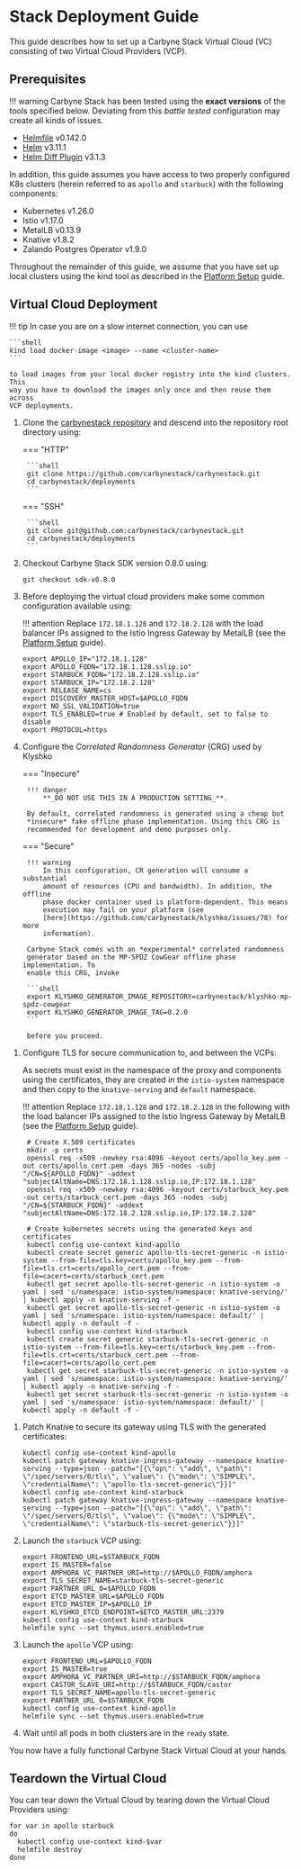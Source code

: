 # Stack Deployment Guide

This guide describes how to set up a Carbyne Stack Virtual Cloud (VC) consisting
of two Virtual Cloud Providers (VCP).

## Prerequisites

!!! warning
    Carbyne Stack has been tested using the **exact versions** of the tools
    specified below. Deviating from this _battle tested_ configuration may
    create all kinds of issues.

- [Helmfile](https://github.com/roboll/helmfile) v0.142.0
- [Helm](https://helm.sh/) v3.11.1
- [Helm Diff Plugin](https://github.com/databus23/helm-diff) v3.1.3

In addition, this guide assumes you have access to two properly configured K8s
clusters (herein referred to as `apollo` and `starbuck`) with the following
components:

- Kubernetes v1.26.0
- Istio v1.17.0
- MetalLB v0.13.9
- Knative v1.8.2
- Zalando Postgres Operator v1.9.0

Throughout the remainder of this guide, we assume that you have set up local
clusters using the kind tool as described in the
[Platform Setup](../platform-setup) guide.

## Virtual Cloud Deployment

!!! tip
    In case you are on a slow internet connection, you can use

    ```shell
    kind load docker-image <image> --name <cluster-name>
    ```

    to load images from your local docker registry into the kind clusters. This
    way you have to download the images only once and then reuse them across
    VCP deployments.

1. Clone the [carbynestack repository](https://github.com/carbynestack/carbynestack)
   and descend into the repository root directory using:

    === "HTTP"

        ```shell
        git clone https://github.com/carbynestack/carbynestack.git
        cd carbynestack/deployments
        ```

    === "SSH"

        ```shell
        git clone git@github.com:carbynestack/carbynestack.git
        cd carbynestack/deployments
        ```

1. Checkout Carbyne Stack SDK version 0.8.0 using:

    ```shell
    git checkout sdk-v0.8.0
    ```

1. Before deploying the virtual cloud providers make some common configuration
   available using:

    !!! attention
        Replace `172.18.1.128` and `172.18.2.128` with the load balancer IPs
        assigned to the Istio Ingress Gateway by MetalLB (see the
        [Platform Setup](../platform-setup) guide).

    ```shell
    export APOLLO_IP="172.18.1.128"
    export APOLLO_FQDN="172.18.1.128.sslip.io"
    export STARBUCK_FQDN="172.18.2.128.sslip.io"
    export STARBUCK_IP="172.18.2.128"
    export RELEASE_NAME=cs
    export DISCOVERY_MASTER_HOST=$APOLLO_FQDN
    export NO_SSL_VALIDATION=true
    export TLS_ENABLED=true # Enabled by default, set to false to disable
    export PROTOCOL=https
    ```

1. Configure the _Correlated Randomness Generator_ (CRG) used by Klyshko

    === "Insecure"

        !!! danger
            **_DO NOT USE THIS IN A PRODUCTION SETTING_**.
    
        By default, correlated randomness is generated using a cheap but
        *insecure* fake offline phase implementation. Using this CRG is
        recommended for development and demo purposes only.

    === "Secure"

        !!! warning
            In this configuration, CR generation will consume a substantial
            amount of resources (CPU and bandwidth). In addition, the offline
            phase docker container used is platform-dependent. This means
            execution may fail on your platform (see 
            [here](https://github.com/carbynestack/klyshko/issues/78) for more 
            information).
    
        Carbyne Stack comes with an *experimental* correlated randomness
        generator based on the MP-SPDZ CowGear offline phase implementation. To
        enable this CRG, invoke
    
        ```shell
        export KLYSHKO_GENERATOR_IMAGE_REPOSITORY=carbynestack/klyshko-mp-spdz-cowgear
        export KLYSHKO_GENERATOR_IMAGE_TAG=0.2.0
        ```

        before you proceed.

<!-- markdownlint-disable MD013 -->
1. Configure TLS for secure communication to, and between the VCPs:

    As secrets must exist in the namespace of the proxy and components using the certificates, they are created in the 
    `istio-system` namespace and then copy to the `knative-serving` and `default` namespace.

    !!! attention
        Replace `172.18.1.128` and `172.18.2.128` in the following with the load balancer IPs
        assigned to the Istio Ingress Gateway by MetalLB (see the
        [Platform Setup](../platform-setup) guide).

    ```shell
     # Create X.509 certificates
     mkdir -p certs
     openssl req -x509 -newkey rsa:4096 -keyout certs/apollo_key.pem -out certs/apollo_cert.pem -days 365 -nodes -subj "/CN=${APOLLO_FQDN}" -addext "subjectAltName=DNS:172.18.1.128.sslip.io,IP:172.18.1.128"
     openssl req -x509 -newkey rsa:4096 -keyout certs/starbuck_key.pem -out certs/starbuck_cert.pem -days 365 -nodes -subj "/CN=${STARBUCK_FQDN}" -addext "subjectAltName=DNS:172.18.2.128.sslip.io,IP:172.18.2.128"

     # Create kubernetes secrets using the generated keys and certificates
     kubectl config use-context kind-apollo
     kubectl create secret generic apollo-tls-secret-generic -n istio-system --from-file=tls.key=certs/apollo_key.pem --from-file=tls.crt=certs/apollo_cert.pem --from-file=cacert=certs/starbuck_cert.pem
     kubectl get secret apollo-tls-secret-generic -n istio-system -o yaml | sed 's/namespace: istio-system/namespace: knative-serving/' | kubectl apply -n knative-serving -f -
     kubectl get secret apollo-tls-secret-generic -n istio-system -o yaml | sed 's/namespace: istio-system/namespace: default/' | kubectl apply -n default -f -
     kubectl config use-context kind-starbuck
     kubectl create secret generic starbuck-tls-secret-generic -n istio-system --from-file=tls.key=certs/starbuck_key.pem --from-file=tls.crt=certs/starbuck_cert.pem --from-file=cacert=certs/apollo_cert.pem
     kubectl get secret starbuck-tls-secret-generic -n istio-system -o yaml | sed 's/namespace: istio-system/namespace: knative-serving/' | kubectl apply -n knative-serving -f -
     kubectl get secret starbuck-tls-secret-generic -n istio-system -o yaml | sed 's/namespace: istio-system/namespace: default/' | kubectl apply -n default -f -
    ```
 <!-- markdownlint-enable MD013 -->

1. Patch Knative to secure its gateway using TLS with the generated certificates:

    ```shell
    kubectl config use-context kind-apollo
    kubectl patch gateway knative-ingress-gateway --namespace knative-serving --type=json --patch="[{\"op\": \"add\", \"path\": \"/spec/servers/0/tls\", \"value\": {\"mode\": \"SIMPLE\", \"credentialName\": \"apollo-tls-secret-generic\"}}]"
    kubectl config use-context kind-starbuck
    kubectl patch gateway knative-ingress-gateway --namespace knative-serving --type=json --patch="[{\"op\": \"add\", \"path\": \"/spec/servers/0/tls\", \"value\": {\"mode\": \"SIMPLE\", \"credentialName\": \"starbuck-tls-secret-generic\"}}]"
    ```

1. Launch the `starbuck` VCP using:

    ```shell
    export FRONTEND_URL=$STARBUCK_FQDN
    export IS_MASTER=false
    export AMPHORA_VC_PARTNER_URI=http://$APOLLO_FQDN/amphora
    export TLS_SECRET_NAME=starbuck-tls-secret-generic
    export PARTNER_URL_0=$APOLLO_FQDN
    export ETCD_MASTER_URL=$APOLLO_FQDN
    export ETCD_MASTER_IP=$APOLLO_IP
    export KLYSHKO_ETCD_ENDPOINT=$ETCD_MASTER_URL:2379
    kubectl config use-context kind-starbuck
    helmfile sync --set thymus.users.enabled=true
    ```

1. Launch the `apollo` VCP using:

    ```shell
    export FRONTEND_URL=$APOLLO_FQDN
    export IS_MASTER=true
    export AMPHORA_VC_PARTNER_URI=http://$STARBUCK_FQDN/amphora
    export CASTOR_SLAVE_URI=http://$STARBUCK_FQDN/castor
    export TLS_SECRET_NAME=apollo-tls-secret-generic
    export PARTNER_URL_0=$STARBUCK_FQDN
    kubectl config use-context kind-apollo
    helmfile sync --set thymus.users.enabled=true
    ```

1. Wait until all pods in both clusters are in the `ready` state.

You now have a fully functional Carbyne Stack Virtual Cloud at your hands.

## Teardown the Virtual Cloud

You can tear down the Virtual Cloud by tearing down the Virtual Cloud Providers
using:

```shell
for var in apollo starbuck
do
  kubectl config use-context kind-$var
  helmfile destroy
done
```
